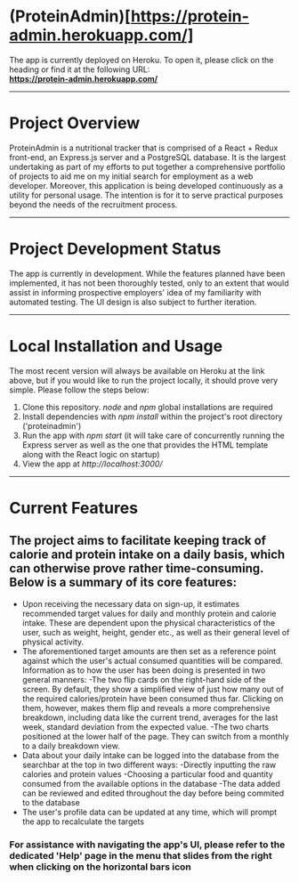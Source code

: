 # (ProteinAdmin)[https://protein-admin.herokuapp.com/]
The app is currently deployed on Heroku. To open it, please click on the heading or find it at the following URL:  
**https://protein-admin.herokuapp.com/**

***

# Project Overview
ProteinAdmin is a nutritional tracker that is comprised of a React + Redux front-end, an Express.js server and a PostgreSQL database. It is the largest undertaking as part of my efforts to put together a comprehensive portfolio of projects to aid me on my initial search for employment as a web developer. Moreover, this application is being developed continuously as a utility for personal usage. The intention is for it to serve practical purposes beyond the needs of the recruitment process.   

***

# Project Development Status
The app is currently in development. While the features planned have been implemented, it has not been thoroughly tested, only to an extent that would assist in informing prospective employers' idea of my familiarity with automated testing. The UI design is also subject to further iteration. 

***

# Local Installation and Usage
The most recent version will always be available on Heroku at the link above, but if you would like to run the project locally, it should prove very simple. Please follow the steps below:  

1. Clone this repository. *node* and *npm* global installations are required
2. Install dependencies with *npm install* within the project's root directory ('proteinadmin')
3. Run the app with *npm start* (it will take care of concurrently running the Express server as well as the one that provides the HTML template along with the React logic on startup)
4. View the app at *http://localhost:3000/*

***

# Current Features
## The project aims to facilitate keeping track of calorie and protein intake on a daily basis, which can otherwise prove rather time-consuming. Below is a summary of its core features:

- Upon receiving the necessary data on sign-up, it estimates recommended target values for daily and monthly protein and calorie intake. These are dependent upon the physical characteristics of the user, such as weight, height, gender etc., as well as their general level of physical activity.
- The aforementioned target amounts are then set as a reference point against which the user's actual consumed quantities will be compared. Information as to how the user has been doing is presented in two general manners:
    -The two flip cards on the right-hand side of the screen. By default, they show a simplified view of just how many out of the required calories/protein have been consumed thus far. Clicking on them, however, makes them flip and reveals a more comprehensive breakdown, including data like the current trend, averages for the last week, standard deviation from the expected value.
    -The two charts positioned at the lower half of the page. They can switch from a monthly to a daily breakdown view.
- Data about your daily intake can be logged into the database from the searchbar at the top in two different ways:
    -Directly inputting the raw calories and protein values
    -Choosing a particular food and quantity consumed from the available options in the database
    -The data added can be reviewed and edited throughout the day before being commited to the database
- The user's profile data can be updated at any time, which will prompt the app to recalculate the targets

### For assistance with navigating the app's UI, please refer to the dedicated 'Help' page in the menu that slides from the right when clicking on the horizontal bars icon
